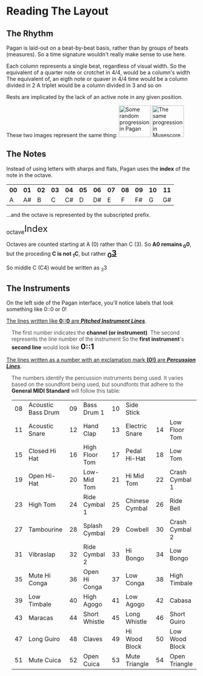 # Reading The Layout

## The Rhythm
Pagan is laid-out on a beat-by-beat basis, rather than by groups of beats (measures). So a time signature wouldn't really make sense to use here.

Each column represents a single beat, regardless of visual width.
So the equivalent of a quarter note or crotchet in 4/4, would be a column's width
The equivalent of, an eigth note or quaver in 4/4 time would be a column divided in 2
A triplet would be a column divided in 3 and so on

Rests are implicated by the lack of an active note in any given position.

These two images represent the same thing:
<img alt="Some random progression in Pagan" src="/content/manuals/pagan/imgs/1.5.9/measure_pagan.png" style="height: 6em;"/>
<img alt="The same progression in Musescore" src="/content/manuals/pagan/imgs/1.5.9/measure_musescore.png" style="height: 6em;"/>

## The Notes
Instead of using letters with sharps and flats, Pagan uses the <b>index</b> of the note in the octave.
<table>
    <tr>
        <th>00</th>
        <th>01</th>
        <th>02</th>
        <th>03</th>
        <th>04</th>
        <th>05</th>
        <th>06</th>
        <th>07</th>
        <th>08</th>
        <th>09</th>
        <th>10</th>
        <th>11</th>
    </tr>
    <tr>
        <td>A</td>
        <td>A#</td>
        <td>B</td>
        <td>C</td>
        <td>C#</td>
        <td>D</td>
        <td>D#</td>
        <td>E</td>
        <td>F</td>
        <td>F#</td>
        <td>G</td>
        <td>G#</td>
    </tr>
</table>

...and the octave is represented by the subscripted prefix.

<span style="font-size: 24px; text-decoration:bold;">
    <sub style="font-size:15px">octave</sub>Index
</span>


Octaves are counted starting at A (0) rather than C (3). So <b>A0 remains <sub>0</sub>0</b>, but the proceding <strong>C is not <sub>1</sub>C</strong>, but rather <span style="font-size:20px"><b><u><sub>0</sub>3</u></b></span>

So middle C (C4) would be written as <sub>3</sub>3

## The Instruments
On the left side of the Pagan interface, you'll notice labels that look something like 0::0 or 0!

<u>The lines written like <b>0::0</b> are <i><b>Pitched Instrument Lines</b></i></u>.
<div style="font-weight: 300; padding-left: 1em;">
    The first number indicates the <b>channel (or instrument)</b>.
    The second represents the line number of the instrument
    So the <b>first instrument</b>'s <b>second line</b> would look like <span style="font-size:20px"><b>0::1</b></span>
</div>

<style>
    .gm_perc_table { width: 100%; }
</style>

<u>The lines written as a number with an exclamation mark <b>(0!)</b> are <i><b>Percussion Lines</b></i></u>.

<div style="font-weight: 300; padding-left: 1em;">
    The numbers identify the percussion instruments being used. It varies based on the soundfont being used, but soundfonts that adhere to the <b>General MIDI Standard</b> will follow this table:
    <table class="gm_perc_table">
        <tr><td>08</td><td>Acoustic Bass Drum</td><td>09</td><td>Bass Drum 1</td><td>10</td><td>Side Stick</td></tr>
        <tr><td>11</td><td>Acoustic Snare</td><td>12</td><td>Hand Clap</td><td>13</td><td>Electric Snare</td><td>14</td><td>Low Floor Tom</td></tr>
        <tr><td>15</td><td>Closed Hi Hat</td><td>16</td><td>High Floor Tom</td><td>17</td><td>Pedal Hi-Hat</td><td>18</td><td>Low Tom</td></tr>
        <tr><td>19</td><td>Open Hi-Hat</td><td>20</td><td>Low-Mid Tom</td><td>21</td><td>Hi Mid Tom</td><td>22</td><td>Crash Cymbal 1</td></tr>
        <tr><td>23</td><td>High Tom</td><td>24</td><td>Ride Cymbal 1</td><td>25</td><td>Chinese Cymbal</td><td>26</td><td>Ride Bell</td></tr>
        <tr><td>27</td><td>Tambourine</td><td>28</td><td>Splash Cymbal</td><td>29</td><td>Cowbell</td><td>30</td><td>Crash Cymbal 2</td></tr>
        <tr><td>31</td><td>Vibraslap</td><td>32</td><td>Ride Cymbal 2</td><td>33</td><td>Hi Bongo</td><td>34</td><td>Low Bongo</td></tr>
        <tr><td>35</td><td>Mute Hi Conga</td><td>36</td><td>Open Hi Conga</td><td>37</td><td>Low Conga</td><td>38</td><td>High Timbale</td></tr>
        <tr><td>39</td><td>Low Timbale</td><td>40</td><td>High Agogo</td><td>41</td><td>Low Agogo</td><td>42</td><td>Cabasa</td></tr>
        <tr><td>43</td><td>Maracas</td><td>44</td><td>Short Whistle</td><td>45</td><td>Long Whistle</td><td>46</td><td>Short Guiro</td></tr>
        <tr><td>47</td><td>Long Guiro</td><td>48</td><td>Claves</td><td>49</td><td>Hi Wood Block</td><td>50</td><td>Low Wood Block</td></tr>
        <tr><td>51</td><td>Mute Cuica</td><td>52</td><td>Open Cuica</td><td>53</td><td>Mute Triangle</td><td>54</td><td>Open Triangle</td></tr>
    </table>
</div>



